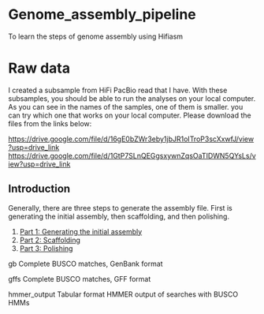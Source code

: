 # Genome_assembly_pipeline
To learn the steps of genome assembly using Hifiasm  

# Raw data

I created a subsample from HiFi PacBio read that I have. With these subsamples, you should be able to run the analyses on your local computer.
As you can see in the names of the samples, one of them is smaller. you can try which one that works on your local computer. Please download the files from the links below:

https://drive.google.com/file/d/16gE0bZWr3eby1jbJR1oITroP3scXxwfJ/view?usp=drive_link
https://drive.google.com/file/d/1GtP7SLnQEGgsxywnZqsOaTIDWN5QYsLs/view?usp=drive_link


## Introduction
Generally, there are three steps to generate the assembly file. First is generating the initial assembly, then scaffolding, and then polishing. 
1. [Part 1: Generating the initial assembly](part1/)
2. [Part 2: Scaffolding](part2/Scaffolding.md)
3. [Part 3: Polishing](part3/Polishing.md)




gb Complete BUSCO matches, GenBank format

gffs Complete BUSCO matches, GFF format

hmmer_output Tabular format HMMER output of searches with BUSCO HMMs  


